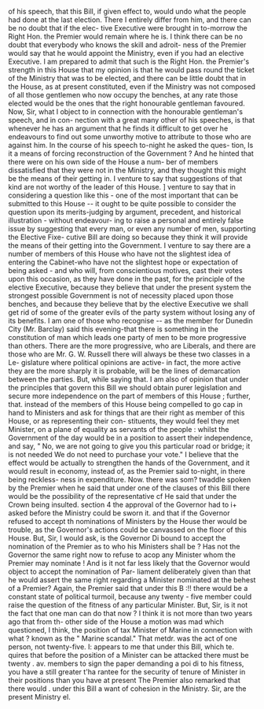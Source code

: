 of his speech, that this Bill, if given effect to, would undo what the people had done at the last election. There I entirely differ from him, and there can be no doubt that if the elec- tive Executive were brought in to-morrow the Right Hon. the Premier would remain where he is. I think there can be no doubt that everybody who knows the skill and adroit- ness of the Premier would say that he would appoint the Ministry, even if you had an elective Executive. I am prepared to admit that such is the Right Hon. the Premier's strength in this House that my opinion is that he would pass round the ticket of the Ministry that was to be elected, and there can be little doubt that in the House, as at present constituted, even if the Ministry was not composed of all those gentlemen who now occupy the benches, at any rate those elected would be the ones that the right honourable gentleman favoured. Now, Sir, what I object to in connection with the honourable gentleman's speech, and in con- nection with a great many other of his speeches, is that whenever he has an argument that he finds it difficult to get over he endeavours to find out some unworthy motive to attribute to those who are against him. In the course of his speech to-night he asked the ques- tion, Is it a means of forcing reconstruction of the Government ? And he hinted that there were on his own side of the House a num- ber of members dissatisfied that they were not in the Ministry, and they thought this might be the means of their getting in. I venture to say that suggestions of that kind are not worthy of the leader of this House. ] venture to say that in considering a question like this - one of the most important that can be submitted to this House -- it ought to be quite possible to consider the question upon its merits-judging by argument, precedent, and historical illustration - without endeavour- ing to raise a personal and entirely false issue by suggesting that every man, or even any number of men, supporting the Elective Fixe- cutive Bill are doing so because they think it will provide the means of their getting into the Government. I venture to say there are a number of members of this House who have not the slightest idea of entering the Cabinet-who have not the slightest hope or expectation of being asked - and who will, from conscientious motives, cast their votes upon this occasion, as they have done in the past, for the principle of the elective Executive, because they believe that under the present system the strongest possible Government is not of necessity placed upon those benches, and because they believe that by the elective Executive we shall get rid of some of the greater evils of the party system without losing any of its benefits. I am one of those who recognise -- as the member for Dunedin City (Mr. Barclay) said this evening-that there is something in the constitution of man which leads one party of men to be more progressive than others. There are the more progressive, who are Liberals, and there are those who are Mr. G. W. Russell there will always be these two classes in a Le- gislature where political opinions are active- in fact, the more active they are the more sharply it is probable, will be the lines of demarcation between the parties. But, while saying that. I am also of opinion that under the principles that govern this Bill we should obtain purer legislation and secure more independence on the part of members of this House ; further, that. instead of the members of this House being compelled to go cap in hand to Ministers and ask for things that are their right as member of this House, or as representing their con- stituents, they would feel they met Minister, on a plane of equality as servants of the people : whilst the Government of the day would be in a position to assert their independence, and say, " No, we are not going to give you this particular road or bridge; it is not needed We do not need to purchase your vote." I believe that the effect would be actually to strengthen the hands of the Government, and it would result in economy, instead of, as the Premier said to-night, in there being reckless- ness in expenditure. Now. there was som? twaddle spoken by the Premier when he said that under one of the clauses of this Bill there would be the possibility of the representative cf He said that under the Crown being insulted. section 4 the approval of the Governor had to i+ asked before the Ministry could be sworn it. and that if the Governor refused to accept th nominations of Ministers by the House ther would be trouble, as the Governor's actions could be canvassed on the floor of this House. But, Sir, I would ask, is the Governor Di bound to accept the nomination of the Premier as to who his Ministers shall be ? Has not the Governor the same right now to refuse to acop any Minister whom the Premier may nominate ! And is it not far less likely that the Governor would object to accept the nomination of Par- liament deliberately given than that he would assert the same right regarding a Minister nominated at the behest of a Premier? Again, the Premier said that under this B :!! there would be a constant state of political turmoil, because any twenty - five member could raise the question of the fitness of any particular Minister. But, Sir, is it not the fact that one man can do that now ? I think it is not more than two years ago that from th- other side of the House a motion was mad which questioned, I think, the position of tax Minister of Marine in connection with what ? known as the " Marine scandal." That metdr. was the act of one person, not twenty-five. I: appears to me that under this Bill, which te. quires that before the position of a Minister can be attacked there must be twenty . av. members to sign the paper demanding a poi di to his fitness, you have a still greater t'ha rantee for the security of tenure of Minister in their positions than you have at present The Premier also remarked that there would . under this Bill a want of cohesion in the Ministry. Sir, are the present Ministry el. 